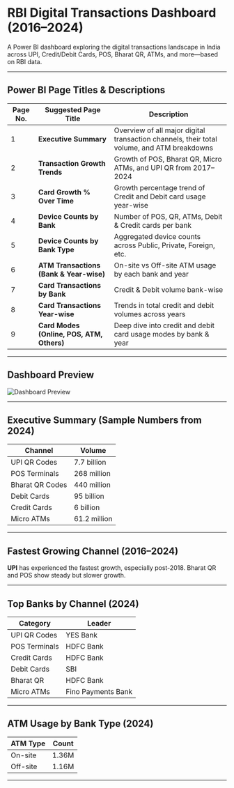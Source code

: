 # RBI Digital Transactions Dashboard (2016–2024)

A Power BI dashboard exploring the digital transactions landscape in India across UPI, Credit/Debit Cards, POS, Bharat QR, ATMs, and more—based on RBI data.

---

## Power BI Page Titles & Descriptions

| Page No. | Suggested Page Title                       | Description |
|----------|---------------------------------------------|-------------|
| 1        | **Executive Summary**                      | Overview of all major digital transaction channels, their total volume, and ATM breakdowns |
| 2        | **Transaction Growth Trends**              | Growth of POS, Bharat QR, Micro ATMs, and UPI QR from 2017–2024 |
| 3        | **Card Growth % Over Time**                | Growth percentage trend of Credit and Debit card usage year-wise |
| 4        | **Device Counts by Bank**                  | Number of POS, QR, ATMs, Debit & Credit cards per bank |
| 5        | **Device Counts by Bank Type**             | Aggregated device counts across Public, Private, Foreign, etc. |
| 6        | **ATM Transactions (Bank & Year-wise)**    | On-site vs Off-site ATM usage by each bank and year |
| 7        | **Card Transactions by Bank**              | Credit & Debit volume bank-wise |
| 8        | **Card Transactions Year-wise**            | Trends in total credit and debit volumes across years |
| 9        | **Card Modes (Online, POS, ATM, Others)**  | Deep dive into credit and debit card usage modes by bank & year |

---

## Dashboard Preview

![Dashboard Preview](images/dashboard_preview.png)

---

## Executive Summary (Sample Numbers from 2024)

| Channel         | Volume        |
|----------------|---------------|
| UPI QR Codes    | 7.7 billion   |
| POS Terminals   | 268 million   |
| Bharat QR Codes | 440 million   |
| Debit Cards     | 95 billion    |
| Credit Cards    | 6 billion     |
| Micro ATMs      | 61.2 million  |

---

## Fastest Growing Channel (2016–2024)

**UPI** has experienced the fastest growth, especially post-2018. Bharat QR and POS show steady but slower growth.

---

## Top Banks by Channel (2024)

| Category         | Leader              |
|------------------|---------------------|
| UPI QR Codes     | YES Bank            |
| POS Terminals    | HDFC Bank           |
| Credit Cards     | HDFC Bank           |
| Debit Cards      | SBI                 |
| Bharat QR        | HDFC Bank           |
| Micro ATMs       | Fino Payments Bank  |

---

## ATM Usage by Bank Type (2024)

| ATM Type  | Count     |
|-----------|-----------|
| On-site   | 1.36M     |
| Off-site  | 1.16M     |

---


